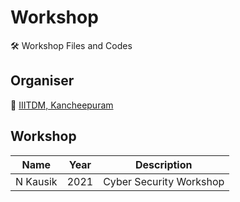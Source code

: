 # Workshop

🛠️ Workshop Files and Codes

## Organiser

🏫 [IIITDM, Kancheepuram](https://www.iiitdm.ac.in/)

## Workshop

|    Name    |   Year   |       Description       |
| :--------: | :------: | :---------------------: |
|  N Kausik  |   2021   | Cyber Security Workshop |